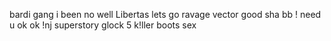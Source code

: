 bardi gang
i been no well
Libertas
lets go
ravage
vector good sha
bb
! need u
ok ok
!nj
superstory
glock 5
k!ller
boots
sex
